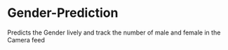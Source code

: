 # Gender-Prediction
Predicts the Gender lively and track the number of male and female in the Camera feed
